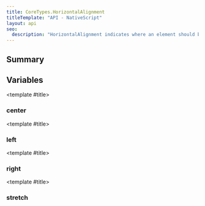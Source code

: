 ```yaml
---
title: CoreTypes.HorizontalAlignment
titleTemplate: "API - NativeScript"
layout: api
seo:
  description: "HorizontalAlignment indicates where an element should be displayed on the horizontal axis relative to the allocated layout slot of the parent element."
---
```


<!-- This page is auto generated, do not edit manually. -->
<!-- Run "yarn generate:api-docs" to regenerate -->

<script setup lang="ts">
  import { provide } from "vue";
  import API_DATA from "./CoreTypes-HorizontalAlignment.data.json";
  
  provide('API_DATA', API_DATA);
</script>

<APIRefHierarchy v-once />

<APIRefComment commentBase64="eyJibG9ja1RhZ3MiOltdLCJtb2RpZmllclRhZ3MiOnt9LCJzdW1tYXJ5IjpbeyJraW5kIjoidGV4dCIsInRleHQiOiJIb3Jpem9udGFsQWxpZ25tZW50IGluZGljYXRlcyB3aGVyZSBhbiBlbGVtZW50IHNob3VsZCBiZSBkaXNwbGF5ZWQgb24gdGhlIGhvcml6b250YWwgYXhpcyByZWxhdGl2ZSB0byB0aGUgYWxsb2NhdGVkIGxheW91dCBzbG90IG9mIHRoZSBwYXJlbnQgZWxlbWVudC4ifV19" v-once />

## <Heading ignore>Summary</Heading>

<APIRefSummary v-once />

## Variables

<div class="isConst">

<APIRef for="2636" v-once>

<template #title>

### center

</template>

</APIRef>

</div>

<div class="isConst">

<APIRef for="2635" v-once>

<template #title>

### left

</template>

</APIRef>

</div>

<div class="isConst">

<APIRef for="2637" v-once>

<template #title>

### right

</template>

</APIRef>

</div>

<div class="isConst">

<APIRef for="2638" v-once>

<template #title>

### stretch

</template>

</APIRef>

</div>
